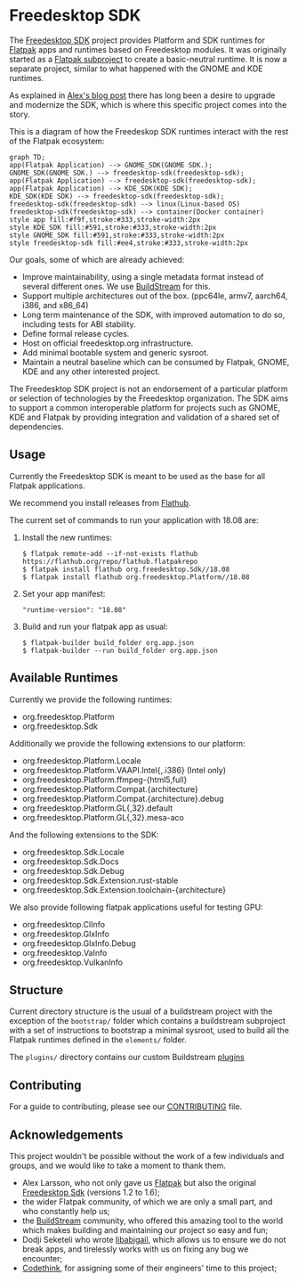 # Freedesktop SDK

The [Freedesktop SDK](https://freedesktop-sdk.io/ ) project provides Platform
and SDK runtimes for
[Flatpak](https://flatpak.org) apps and runtimes based on Freedesktop modules.
It was originally started as a [Flatpak subproject](https://github.com/flatpak/freedesktop-sdk-images)
to create a basic-neutral runtime. It is now a separate project, similar to
what happened with the GNOME and KDE runtimes.

As explained in [Alex's blog post](https://blogs.gnome.org/alexl/2018/05/16/introducing-1-8-freedesktop-runtime/)
there has long been a desire to upgrade and modernize the SDK, which is where
this specific project comes into the story.

This is a diagram of how the Freedeskop SDK runtimes interact with the rest of
the Flatpak ecosystem:

```mermaid
graph TD;
app(Flatpak Application) --> GNOME_SDK(GNOME SDK.);
GNOME_SDK(GNOME SDK.) --> freedesktop-sdk(freedesktop-sdk);
app(Flatpak Application) --> freedesktop-sdk(freedesktop-sdk);
app(Flatpak Application) --> KDE_SDK(KDE SDK);
KDE_SDK(KDE SDK) --> freedesktop-sdk(freedesktop-sdk);
freedesktop-sdk(freedesktop-sdk) --> linux(Linux-based OS)
freedesktop-sdk(freedesktop-sdk) --> container(Docker container)
style app fill:#f9f,stroke:#333,stroke-width:2px
style KDE_SDK fill:#591,stroke:#333,stroke-width:2px
style GNOME_SDK fill:#591,stroke:#333,stroke-width:2px
style freedesktop-sdk fill:#ee4,stroke:#333,stroke-width:2px
```

Our goals, some of which are already achieved:

*   Improve maintainability, using a single metadata format instead of several
    different ones. We use [BuildStream](https://gitlab.com/BuildStream/buildstream)
    for this.
*   Support multiple architectures out of the box. (ppc64le, armv7, aarch64, i386, and x86_64)
*   Long term maintenance of the SDK, with improved automation to do so,
    including tests for ABI stability.
*   Define formal release cycles.
*   Host on official freedesktop.org infrastructure.
*   Add minimal bootable system and generic sysroot.
*   Maintain a neutral baseline which can be consumed by Flatpak, GNOME, KDE
    and any other interested project.

The Freedesktop SDK project is not an endorsement of a particular platform or
selection of technologies by the Freedesktop organization.
The SDK aims to support a common interoperable platform for projects such as
GNOME, KDE and Flatpak by providing integration and validation of a shared
set of dependencies.

## Usage

Currently the Freedesktop SDK is meant to be used as the base for all Flatpak
applications.

We recommend you install releases from [Flathub](https://flathub.org).

The current set of commands to run your application with 18.08 are:

1.  Install the new runtimes:

    ```
    $ flatpak remote-add --if-not-exists flathub https://flathub.org/repo/flathub.flatpakrepo
    $ flatpak install flathub org.freedesktop.Sdk//18.08
    $ flatpak install flathub org.freedesktop.Platform//18.08
    ```

2.  Set your app manifest:

    ```
    "runtime-version": "18.08"
    ```

3. Build and run your flatpak app as usual:

    ```
    $ flatpak-builder build_folder org.app.json
    $ flatpak-builder --run build_folder org.app.json
    ```

## Available Runtimes

Currently we provide the following runtimes:
* org.freedesktop.Platform
* org.freedesktop.Sdk

Additionally we provide the following extensions to our platform:
* org.freedesktop.Platform.Locale
* org.freedesktop.Platform.VAAPI.Intel{,.i386} (Intel only)
* org.freedesktop.Platform.ffmpeg-{html5,full}
* org.freedesktop.Platform.Compat.{architecture}
* org.freedesktop.Platform.Compat.{architecture}.debug
* org.freedesktop.Platform.GL{,32}.default
* org.freedesktop.Platform.GL{,32}.mesa-aco

And the following extensions to the SDK:
* org.freedesktop.Sdk.Locale
* org.freedesktop.Sdk.Docs
* org.freedesktop.Sdk.Debug
* org.freedesktop.Sdk.Extension.rust-stable
* org.freedesktop.Sdk.Extension.toolchain-{architecture}

We also provide following flatpak applications useful for testing GPU:
* org.freedesktop.ClInfo
* org.freedesktop.GlxInfo
* org.freedesktop.GlxInfo.Debug
* org.freedesktop.VaInfo
* org.freedesktop.VulkanInfo

## Structure

Current directory structure is the usual of a buildstream project with the
exception of the `bootstrap/` folder which contains a buildstream subproject
with a set of instructions to bootstrap a minimal sysroot, used to build all
the Flatpak runtimes defined in the `elements/` folder.

The `plugins/` directory contains our custom Buildstream
[plugins](https://buildstream.gitlab.io/buildstream/pluginindex.html#plugins)


## Contributing

For a guide to contributing, please see our [CONTRIBUTING](https://gitlab.com/freedesktop-sdk/freedesktop-sdk/blob/18.08/CONTRIBUTING.md) file.

## Acknowledgements

This project wouldn't be possible without the work of a few individuals and
groups, and we would like to take a moment to thank them.

*   Alex Larsson, who not only gave us [Flatpak](https://flatpak.org) but also
    the original
    [Freedesktop Sdk](https://github.com/flatpak/freedesktop-sdk-images)
    (versions 1.2 to 1.6);
*   the wider Flatpak community, of which we are only a small part, and who
    constantly help us;
*   the [BuildStream](https://buildstream.build/) community, who offered this
    amazing tool to the world which makes building and maintaining our project
    so easy and fun;
*   Dodji Seketeli who wrote [libabigail](https://sourceware.org/libabigail/),
    which allows us to ensure we do not break apps, and tirelessly works with
    us on fixing any bug we encounter;
*   [Codethink](https://www.codethink.co.uk/), for assigning some of their
    engineers' time to this project;
